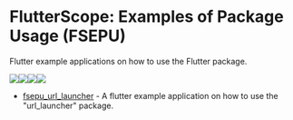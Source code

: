 # FlutterScope: Examples of Package Usage (FSEPU)
Flutter example applications on how to use the Flutter package.

<img src="https://img.icons8.com/color/28/000000/flutter.png"/><img src="https://img.icons8.com/color/28/000000/dart.png"/><img src="https://img.icons8.com/color/28/000000/cardboard-box.png"/><img src="https://img.icons8.com/color/28/000000/hearts.png"/>

- [fsepu_url_launcher](https://github.com/flutterscope/fsepu_url_launcher) - A flutter example application on how to use the "url_launcher" package.

